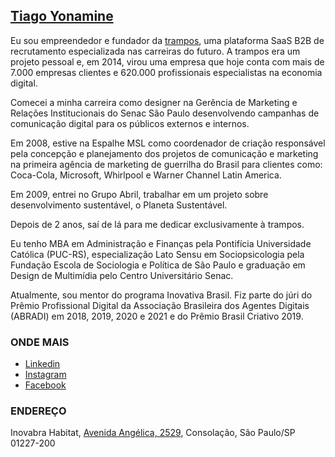 ## [Tiago Yonamine](https://tiagoyonamine.com/)

Eu sou empreendedor e fundador da [trampos](https://trampos.co), uma plataforma SaaS B2B de recrutamento especializada nas carreiras do futuro. A trampos era um projeto pessoal e, em 2014, virou uma empresa que hoje conta com mais de 7.000 empresas clientes e 620.000 profissionais especialistas na economia digital.

Comecei a minha carreira como designer na Gerência de Marketing e Relações Institucionais do Senac São Paulo desenvolvendo campanhas de comunicação digital para os públicos externos e internos.

Em 2008, estive na Espalhe MSL como coordenador de criação responsável pela concepção e planejamento dos projetos de comunicação e marketing na primeira agência de marketing de guerrilha do Brasil para clientes como: Coca-Cola, Microsoft, Whirlpool e Warner Channel Latin America.

Em 2009, entrei no Grupo Abril, trabalhar em um projeto sobre desenvolvimento sustentável, o Planeta Sustentável.

Depois de 2 anos, saí de lá para me dedicar exclusivamente à trampos.

Eu tenho MBA em Administração e Finanças pela Pontifícia Universidade Católica (PUC-RS), especialização Lato Sensu em Sociopsicologia pela Fundação Escola de Sociologia e Política de São Paulo e graduação em Design de Multimídia pelo Centro Universitário Senac.

Atualmente, sou mentor do programa Inovativa Brasil. Fiz parte do júri do Prêmio Profissional Digital da Associação Brasileira dos Agentes Digitais (ABRADI) em 2018, 2019, 2020 e 2021 e do Prêmio Brasil Criativo 2019.

### ONDE MAIS
* [Linkedin](https://www.linkedin.com/in/tiagoyonamine/)
* [Instagram](https://instagram.com/tiagoyonamine)
* [Facebook](https://www.facebook.com/tiagoyonamine)

### ENDEREÇO
Inovabra Habitat, [Avenida Angélica, 2529](https://www.google.com/maps/place/trampos.co/@-23.554167,-46.662198,15z/data=!4m5!3m4!1s0x0:0x7665facc06c8407e!8m2!3d-23.554167!4d-46.662198), Consolação, São Paulo/SP 01227-200
